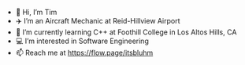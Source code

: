 - 👋 Hi, I’m Tim
- ✈️ I’m an Aircraft Mechanic at Reid-Hillview Airport
- 🌱 I’m currently learning C++ at Foothill College in Los Altos Hills, CA
- 💻 I’m interested in Software Engineering
- 📫 Reach me at https://flow.page/itsbluhm

<!---
ItsBluhm/ItsBluhm is a ✨ special ✨ repository because its `README.md` (this file) appears on your GitHub profile.
You can click the Preview link to take a look at your changes.
--->
